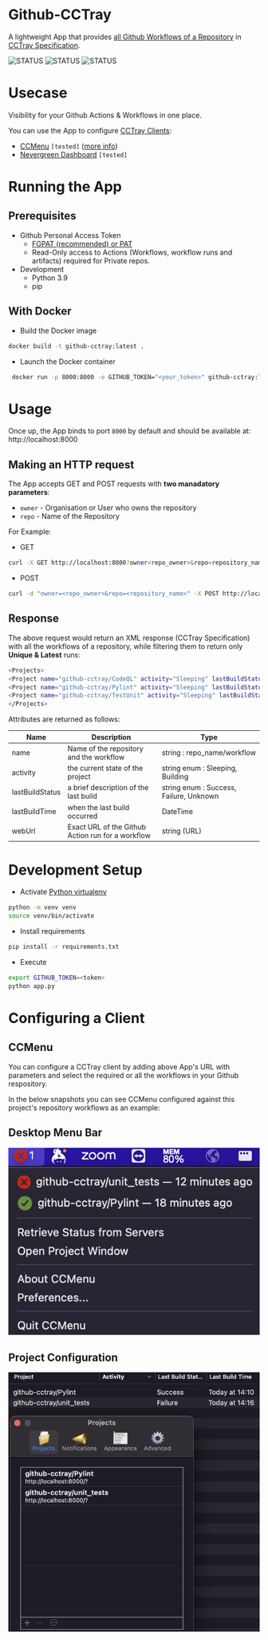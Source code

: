 # Github-CCTray

A lightweight App that provides [all Github Workflows of a Repository](https://docs.github.com/en/rest/actions/workflow-runs?apiVersion=2022-11-28#list-workflow-runs-for-a-repository) in [CCTray Specification](https://cctray.org/v1/).

![STATUS](https://github.com/mansab/github-cctray/actions/workflows/.github/workflows/pylint.yml/badge.svg)
![STATUS](https://github.com/mansab/github-cctray/actions/workflows/.github/workflows/unittests.yml/badge.svg)
![STATUS](https://github.com/mansab/github-cctray/actions/workflows/.github/workflows/codeql.yml/badge.svg)

# Usecase
Visibility for your Github Actions & Workflows in one place.

You can use the App to configure [CCTray Clients](https://cctray.org/clients/):
* [CCMenu](https://ccmenu.org/) `[tested]` ([more info](#configuring-a-client-ccmenu))
* [Nevergreen Dashboard](https://github.com/build-canaries/nevergreen) `[tested]`
# Running the App

## Prerequisites

* Github Personal Access Token
    * [FGPAT (recommended) or PAT](https://docs.github.com/en/authentication/keeping-your-account-and-data-secure/creating-a-personal-access-token)
    * Read-Only access to Actions (Workflows, workflow runs and artifacts) required for Private repos.
* Development
    * Python 3.9
    * pip

## With Docker

* Build the Docker image

```bash
docker build -t github-cctray:latest . 
```

* Launch the Docker container

```bash
 docker run -p 8000:8000 -e GITHUB_TOKEN="<your_token>" github-cctray:latest
```

# Usage

Once up, the App binds to port `8000` by default and should be available at: http://localhost:8000

## Making an HTTP request

The App accepts GET and POST requests with **two manadatory parameters**:

* `owner` - Organisation or User who owns the repository
* `repo` - Name of the Repository

For Example:

* GET

```bash
curl -X GET http://localhost:8000?owner<repo_owner>&repo<repository_name>
```

* POST

```bash
curl -d "owner=<repo_owner>&repo=<repository_name>" -X POST http://localhost:8000
```

## Response

The above request would return an XML response (CCTray Specification) with all the workflows of a repository, while filtering them to return only **Unique & Latest** runs:

```bash
<Projects>
<Project name="github-cctray/CodeQL" activity="Sleeping" lastBuildStatus="Success" lastBuildTime="2023-05-07T23:22:02Z" webUrl="https://github.com/mansab/github-cctray/actions/runs/4909813101"/>
<Project name="github-cctray/Pylint" activity="Sleeping" lastBuildStatus="Success" lastBuildTime="2023-05-07T23:19:13Z" webUrl="https://github.com/mansab/github-cctray/actions/runs/4909813107"/>
<Project name="github-cctray/TestUnit" activity="Sleeping" lastBuildStatus="Success" lastBuildTime="2023-05-07T23:18:59Z" webUrl="https://github.com/mansab/github-cctray/actions/runs/4909813102"/>
</Projects>
```

Attributes are returned as follows:

<table>
  <thead>
    <tr>
      <th>Name</th>
      <th>Description</th>
      <th>Type</th>
    </tr>
  </thead>
  <tbody>
    <tr>
      <td>name</td>
      <td>Name of the repository and the workflow</td>
      <td>string : repo_name/workflow</td>
    </tr>
    <tr>
      <td>activity</td>
      <td>the current state of the project</td>
      <td>string enum : Sleeping, Building</td>
    </tr>
    <tr>
      <td>lastBuildStatus</td>
      <td>a brief description of the last build</td>
      <td>string enum : Success, Failure, Unknown</td>
    </tr>
    <tr>
      <td>lastBuildTime</td>
      <td>when the last build occurred</td>
      <td>DateTime</td>
    </tr>
    <tr>
      <td>webUrl</td>
      <td>Exact URL of the Github Action run for a workflow</td>
      <td>string (URL)</td>
    </tr>
  </tbody>
</table>

# Development Setup
 
* Activate [Python virtualenv](https://python.land/virtual-environments/virtualenv)

```bash
python -m venv venv
source venv/bin/activate
```

* Install requirements

```bash
pip install -r requirements.txt
```

* Execute

```bash
export GITHUB_TOKEN=<token>
python app.py
```

# Configuring a Client 

## CCMenu

You can configure a CCTray client by adding above App's URL with parameters and select the required or all the workflows in your Github respository.

In the below snapshots you can see CCMenu configured against this project's repository workflows as an example:

## Desktop Menu Bar

<img src="./images/ccmenu_desktop_menu_bar.png?raw=true" />

## Project Configuration

<img src="./images/ccmenu_projects_configuration.png?raw=true" />
